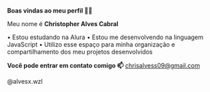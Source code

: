 **Boas vindas ao meu perfil 💚💚**

Meu nome é **Christopher Alves Cabral**

• Estou estudando na Alura
• Estou me desenvolvendo na linguagem JavaScript
• Utilizo esse espaço para minha organização e compartilhamento dos meu projetos desenvolvidos

**Você pode entrar em contato comigo 📫**
chrisalvess09@gmail.com

@alvesx.wzl
